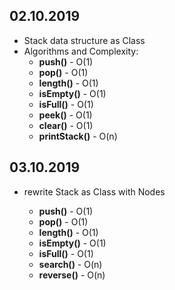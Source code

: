 ## 02.10.2019
- Stack data structure as Class
- Algorithms and Complexity:
  * **push()**  - O(1)
  * **pop()**   - O(1)
  * **length()** - O(1)
  * **isEmpty()** - O(1)
  * **isFull()**  - O(1)
  * **peek()**  - O(1)
  * **clear()** - O(1)
  * **printStack()** - O(n)
  
## 03.10.2019
- rewrite Stack as Class with Nodes

  * **push()**  - O(1)
  * **pop()**   - O(1)
  * **length()** - O(1)
  * **isEmpty()** - O(1)
  * **isFull()**  - O(1)
  * **search()**  - O(n)
  * **reverse()** - O(n)